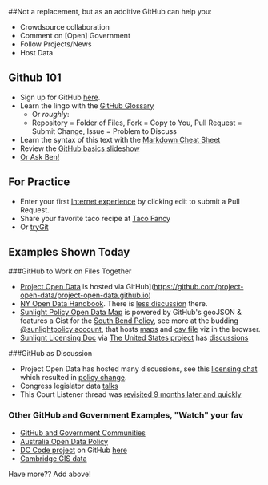 ##Not a replacement, but as an additive GitHub can help you:
* Crowdsource collaboration
* Comment on [Open] Government 
* Follow Projects/News
* Host Data

## Github 101
* Sign up for GitHub [here](http://github.com).
* Learn the lingo with the [GitHub Glossary](https://help.github.com/articles/github-glossary)
  * Or _roughly_: 
  * Repository = Folder of Files, Fork = Copy to You, Pull Request = Submit Change, Issue = Problem to Discuss
* Learn the syntax of this text with the [Markdown Cheat Sheet](http://codeglot.com/images/githubMarkdown.png)
* Review the [GitHub basics slideshow](http://ben.balter.com/open-sourcing-government/#/git)
* [Or Ask Ben!](https://github.com/benbalter/feedback)

## For Practice 
* Enter your first [Internet experience](https://github.com/rebeccawilliams/internet/blob/master/experiences.md) by clicking edit to submit a Pull Request.
* Share your favorite taco recipe at [Taco Fancy](https://github.com/sinker/tacofancy)
* Or [tryGit](http://try.github.io/levels/1/challenges/1)

## Examples Shown Today 

###GitHub to Work on Files Together

* [Project Open Data](http://project-open-data.github.io/) is hosted via GitHub](https://github.com/project-open-data/project-open-data.github.io)  
* [NY Open Data Handbook](http://nys-its.github.io/open-data-handbook/). There is [less discussion](https://github.com/nys-its/open-data-handbook/commits/gh-pages) there. 
* [Sunlight Policy Open Data Map](http://sunlightfoundation.com/policy/opendatamap/) is powered by GitHub's geoJSON & features a Gist for the [South Bend Policy](https://gist.github.com/rebeccawilliams/6311204), see more at the budding [@sunlightpolicy account](https://github.com/sunlightpolicy), that hosts [maps](https://github.com/sunlightpolicy/opendata/blob/master/USlocalpolicylocations.geoJSON) and [csv file](https://github.com/sunlightpolicy/opendata/blob/master/USlocalopendataportals.csv) viz in the browser.
* [Sunlignt Licensing Doc](http://theunitedstates.io/licensing/) via [The United States project](http://theunitedstates.io/) has [discussions](https://github.com/unitedstates/licensing/pull/1)

###GitHub as Discussion
* Project Open Data has hosted many discussions, see this [licensing chat](https://github.com/project-open-data/project-open-data.github.io/pull/64) which resulted in [policy change](https://github.com/project-open-data/project-open-data.github.io/pull/135). 
* Congress legislator data [talks](https://github.com/unitedstates/congress-legislators/issues?state=open)
* This Court Listener thread was [revisited 9 months later and quickly](https://github.com/statedecoded/statedecoded/issues/245)

### Other GitHub and Government Examples, "Watch" your fav
* [GitHub and Government Communities](http://government.github.com/community/)
* [Australia Open Data Policy](http://actgov.github.io/opendatapolicy/)
* [DC Code project](http://dccode.org/) on GitHub [here](https://github.com/openlawdc)
* [Cambridge GIS data](https://github.com/cambridgegis/cambridgegis_data)



Have more?? Add above! 
